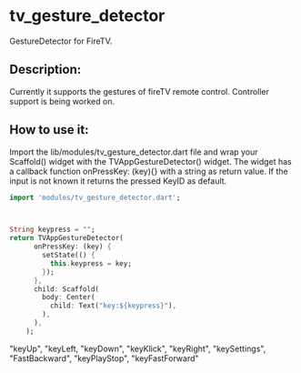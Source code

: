 # tv_gesture_detector

GestureDetector for FireTV.

## Description:

Currently it supports the gestures of fireTV remote control. Controller support is being worked on.

## How to use it:

Import the lib/modules/tv_gesture_detector.dart file and wrap your Scaffold() widget with the TVAppGestureDetector() widget. The widget has a callback function onPressKey: (key){} with a string as return value. If the input is not known it returns the pressed KeyID as default.

```dart
import 'modules/tv_gesture_detector.dart';



String keypress = "";
return TVAppGestureDetector(
      onPressKey: (key) {
        setState(() {
          this.keypress = key;
        });
      },
      child: Scaffold(
        body: Center(
          child: Text("key:${keypress}"),
        ),
      ),
    );
```

"keyUp",
"keyLeft,
"keyDown",
"keyKlick",
"keyRight",
"keySettings",
"FastBackward",
"keyPlayStop",
"keyFastForward"